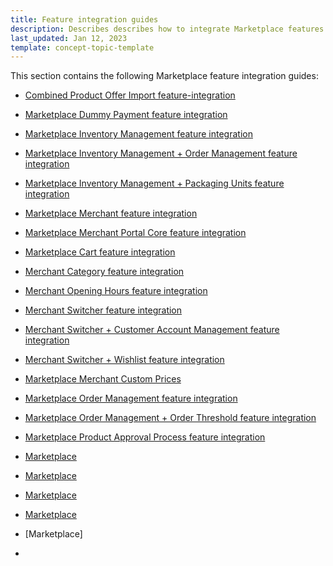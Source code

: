 ```yaml
---
title: Feature integration guides
description: Describes describes how to integrate Marketplace features
last_updated: Jan 12, 2023
template: concept-topic-template
---
```


This section contains the following Marketplace feature integration guides:
* [Combined Product Offer Import feature-integration](/docs/marketplace/dev/feature-integration-guides/{{page.version}}/combined-product-offer-import-feature-integration.html)
* [Marketplace Dummy Payment feature integration](/docs/marketplace/dev/feature-integration-guides/{{page.version}}/marketplace-dummy-payment-feature-integration.html)
* [Marketplace Inventory Management feature integration](/docs/marketplace/dev/feature-integration-guides/{{page.version}}/marketplace-inventory-management-feature-integration.html)
* [Marketplace Inventory Management + Order Management feature integration](/docs/marketplace/dev/feature-integration-guides/{{page.version}}/marketplace-inventory-management-order-management-feature-integration.html)
* [Marketplace Inventory Management + Packaging Units feature integration](/docs/marketplace/dev/feature-integration-guides/{{page.version}}/marketplace-inventory-management-packaging-units-feature-integration.html)
* [Marketplace Merchant feature integration](/docs/marketplace/dev/feature-integration-guides/{{page.version}}/marketplace-merchant-feature-integration.html)
* [Marketplace Merchant Portal Core feature integration](/docs/marketplace/dev/feature-integration-guides/{{page.version}}/marketplace-merchant-portal-core-feature-integration.html)
* [Marketplace Cart feature integration](/docs/marketplace/dev/feature-integration-guides/{{page.version}}/marketplace-cart-feature-integration.html)
* [Merchant Category feature integration](/docs/marketplace/dev/feature-integration-guides/{{page.version}}/merchant-category-feature-integration.html)
* [Merchant Opening Hours feature integration](/docs/marketplace/dev/feature-integration-guides/{{page.version}}/merchant-opening-hours-feature-integration.html)
* [Merchant Switcher feature integration](/docs/marketplace/dev/feature-integration-guides/{{page.version}}/merchant-switcher-feature-integration.html)
* [Merchant Switcher + Customer Account Management feature integration](/docs/marketplace/dev/feature-integration-guides/{{page.version}}/merchant-switcher-customer-account-management-feature-integration.html)
* [Merchant Switcher + Wishlist feature integration](/docs/marketplace/dev/feature-integration-guides/{{page.version}}/merchant-switcher-wishlist-feature-integration.html)
* [Marketplace Merchant Custom Prices](/docs/marketplace/dev/feature-integration-guides/{{page.version}}/marketplace-merchant-custom-prices-feature-integration.html)
* [Marketplace Order Management feature integration](/docs/marketplace/dev/feature-integration-guides/{{page.version}}/marketplace-order-management-feature-integration.html)
* [Marketplace Order Management + Order Threshold feature integration](/docs/marketplace/dev/feature-integration-guides/{{page.version}}/marketplace-order-management-order-threshold-feature-integration.html)
* [Marketplace Product Approval Process feature integration](/docs/marketplace/dev/feature-integration-guides/{{page.version}}/marketplace-product-approval-process-feature-integration.html)
* [Marketplace](/docs/marketplace/dev/feature-integration-guides/{{page.version}}/marketplace-product-feature-integration.html)
* [Marketplace](/docs/marketplace/dev/feature-integration-guides/{{page.version}}/marketplace-product-cart-feature-integration.html)
* [Marketplace](/docs/marketplace/dev/feature-integration-guides/{{page.version}}/marketplace-product-inventory-management-feature-integration.html)
* [Marketplace](/docs/marketplace/dev/feature-integration-guides/{{page.version}}/marketplace-product-marketplace-product-offer-feature-integration.html)

* [Marketplace]
* 
